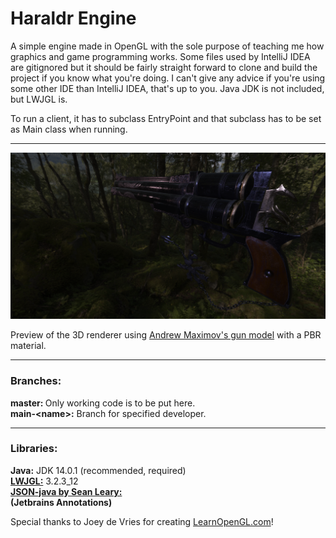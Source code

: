 # Haraldr Engine
<p>
A simple engine made in OpenGL with the sole purpose of teaching me how graphics and game programming works.
Some files used by IntelliJ IDEA are gitignored but it should be fairly straight forward to clone and build the project if you know what you're doing. I can't give any advice if you're using some other IDE than IntelliJ IDEA, that's up to you.
Java JDK is not included, but LWJGL is.

To run a client, it has to subclass EntryPoint and that subclass has to be set as Main class when running.
</p>
<hr/>

![Preview](preview.png?raw=true)
<p>Preview of the 3D renderer using <a href="http://artisaverb.info/PBT.html">Andrew Maximov's gun model</a> with a PBR material.</p>
<hr/>
<h3>Branches:</h3>
<b>master: </b> Only working code is to be put here.
<br/>
<b>main-&lt;name&gt;:</b> Branch for specified developer.
<br/>
<hr/>
<h3>Libraries:</h3>
<b>Java:</b> JDK 14.0.1 (recommended, required)
<br/>
<b><a href="https://www.lwjgl.org/">LWJGL:</a></b> 3.2.3_12
<br/>
<b><a href="https://github.com/stleary/JSON-java">JSON-java by Sean Leary: </a></b>
<br/>
<b>(Jetbrains Annotations)</b>

<p>Special thanks to Joey de Vries for creating <a href="http://www.learnopengl.com">LearnOpenGL.com</a>!</p>